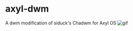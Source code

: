 # axyl-dwm

A dwm modification of siduck's Chadwm for Axyl OS
![gif](https://raw.githubusercontent.com/axyl-os/axyl-os.github.io/master/src/img/axyl-dwm.gif)
